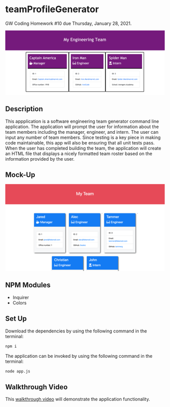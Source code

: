 # teamProfileGenerator
GW Coding Homework #10 due Thursday, January 28, 2021.

![Employee Summary 1](Assets/employee-profile-html.png)


## Description
This appplication is a software engineering team generator command line application. The application will prompt the user for information about the team members including the manager, engineer, and intern. The user can input any number of team members. Since testing is a key piece in making code maintainable, this app will also be ensuring that all unit tests pass. When the user has completed building the team, the application will create an HTML file that displays a nicely formatted team roster based on the information provided by the user.


## Mock-Up
![Employee Summary 1](./Assets/10-OOP-homework-demo-1.png)


## NPM Modules
* Inquirer
* Colors


## Set Up
Download the dependencies by using the following command in the terminal: 
```bash
npm i
```

The application can be invoked by using the following command in the terminal: 
```bash
node app.js
```


## Walkthrough Video
This [walkthrough video](https://drive.google.com/file/d/1qsQOGFalrKjp5x2Pg1IrJyfPOiU_KFnK/view) will demonstrate the application functionality. 


